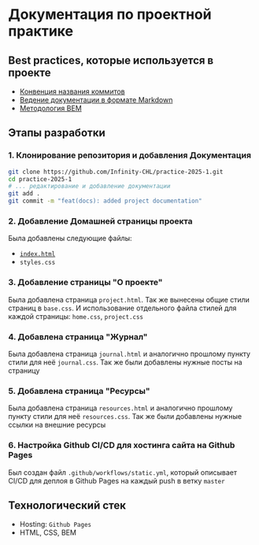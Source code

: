 # Документация по проектной практике

## Best practices, которые используется в проекте

- [Конвенция названия коммитов](https://www.conventionalcommits.org/en/v1.0.0/)
- [Ведение документации в формате Markdown](https://ru.wikipedia.org/wiki/Markdown)
- [Методология BEM](https://ru.bem.info/methodology/css/)

## Этапы разработки

### 1. Клонирование репозитория и добавления Документация

```bash
git clone https://github.com/Infinity-CHL/practice-2025-1.git
cd practice-2025-1
# ... редактирование и добавление документации
git add .
git commit -m "feat(docs): added project documentation"
```

### 2. Добавление Домашней страницы проекта

Была добавлены следующие файлы:

- [`index.html`](https://github.com/Infinity-CHL/practice-2025-1/blob/master/site/index.html)
- `styles.css`

### 3. Добавление страницы "О проекте"

Была добавлена страница `project.html`. Так же вынесены общие стили страниц в `base.css`. И использование отдельного файла стилей для каждой страницы: `home.css`, `project.css`

### 4. Добавлена страница "Журнал"

Была добавлена страница `journal.html` и аналогично прошлому пункту стили для неё `journal.css`. Так же были добавлены нужные посты на страницу

### 5. Добавлена страница "Ресурсы"

Была добавлена страница `resources.html` и аналогично прошлому пункту стили для неё `resources.css`. Так же были добавлены нужные ссылки на внешние ресурсы

### 6. Настройка Github CI/CD для хостинга сайта на Github Pages

Был создан файл `.github/workflows/static.yml`, который описывает CI/CD для деплоя в Github Pages на каждый push в ветку `master`

## Технологический стек

- Hosting: `Github Pages`
- HTML, CSS, BEM